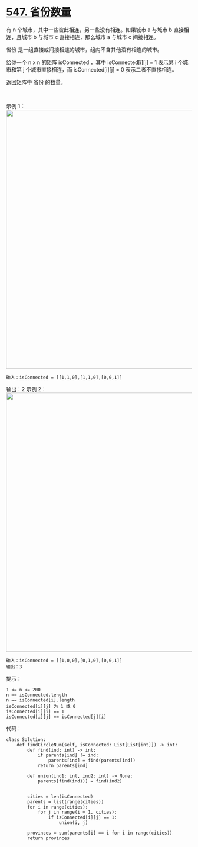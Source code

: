 # [547. 省份数量](https://leetcode.cn/problems/number-of-provinces/)

有 n 个城市，其中一些彼此相连，另一些没有相连。如果城市 a 与城市 b 直接相连，且城市 b 与城市 c 直接相连，那么城市 a 与城市 c 间接相连。

省份 是一组直接或间接相连的城市，组内不含其他没有相连的城市。

给你一个 n x n 的矩阵 isConnected ，其中 isConnected[i][j] = 1 表示第 i 个城市和第 j 个城市直接相连，而 isConnected[i][j] = 0 表示二者不直接相连。

返回矩阵中 省份 的数量。

 

示例 1：
<img src="https://assets.leetcode.com/uploads/2020/12/24/graph1.jpg" width="700" />
```
输入：isConnected = [[1,1,0],[1,1,0],[0,0,1]]
```
输出：2
示例 2：
<img src="https://assets.leetcode.com/uploads/2020/12/24/graph2.jpg" width="700" />
```
输入：isConnected = [[1,0,0],[0,1,0],[0,0,1]]
输出：3
```

提示：
```
1 <= n <= 200
n == isConnected.length
n == isConnected[i].length
isConnected[i][j] 为 1 或 0
isConnected[i][i] == 1
isConnected[i][j] == isConnected[j][i]
```

代码：
```python3
class Solution:
    def findCircleNum(self, isConnected: List[List[int]]) -> int:
        def find(ind: int) -> int:
            if parents[ind] != ind:
                parents[ind] = find(parents[ind])
            return parents[ind]
        
        def union(ind1: int, ind2: int) -> None:
            parents[find(ind1)] = find(ind2)
        

        cities = len(isConnected)
        parents = list(range(cities))
        for i in range(cities):
            for j in range(i + 1, cities):
                if isConnected[i][j] == 1:
                    union(i, j)
        
        provinces = sum(parents[i] == i for i in range(cities))
        return provinces
```